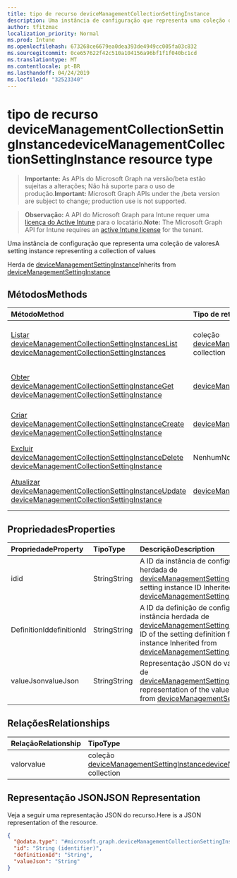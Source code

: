 ```yaml
---
title: tipo de recurso deviceManagementCollectionSettingInstance
description: Uma instância de configuração que representa uma coleção de valores
author: tfitzmac
localization_priority: Normal
ms.prod: Intune
ms.openlocfilehash: 673268ce6679ea0dea393de4949cc005fa03c832
ms.sourcegitcommit: 0ce657622f42c510a104156a96bf1f1f040bc1cd
ms.translationtype: MT
ms.contentlocale: pt-BR
ms.lasthandoff: 04/24/2019
ms.locfileid: "32523340"
---
```

# <a name="devicemanagementcollectionsettinginstance-resource-type"></a><span data-ttu-id="7e46c-103">tipo de recurso deviceManagementCollectionSettingInstance</span><span class="sxs-lookup"><span data-stu-id="7e46c-103">deviceManagementCollectionSettingInstance resource type</span></span>

> <span data-ttu-id="7e46c-104">**Importante:** As APIs do Microsoft Graph na versão/beta estão sujeitas a alterações; Não há suporte para o uso de produção.</span><span class="sxs-lookup"><span data-stu-id="7e46c-104">**Important:** Microsoft Graph APIs under the /beta version are subject to change; production use is not supported.</span></span>

> <span data-ttu-id="7e46c-105">**Observação:** A API do Microsoft Graph para Intune requer uma [licença do Active Intune](https://go.microsoft.com/fwlink/?linkid=839381) para o locatário.</span><span class="sxs-lookup"><span data-stu-id="7e46c-105">**Note:** The Microsoft Graph API for Intune requires an [active Intune license](https://go.microsoft.com/fwlink/?linkid=839381) for the tenant.</span></span>

<span data-ttu-id="7e46c-106">Uma instância de configuração que representa uma coleção de valores</span><span class="sxs-lookup"><span data-stu-id="7e46c-106">A setting instance representing a collection of values</span></span>


<span data-ttu-id="7e46c-107">Herda de [deviceManagementSettingInstance](../resources/intune-deviceintent-devicemanagementsettinginstance.md)</span><span class="sxs-lookup"><span data-stu-id="7e46c-107">Inherits from [deviceManagementSettingInstance](../resources/intune-deviceintent-devicemanagementsettinginstance.md)</span></span>

## <a name="methods"></a><span data-ttu-id="7e46c-108">Métodos</span><span class="sxs-lookup"><span data-stu-id="7e46c-108">Methods</span></span>
|<span data-ttu-id="7e46c-109">Método</span><span class="sxs-lookup"><span data-stu-id="7e46c-109">Method</span></span>|<span data-ttu-id="7e46c-110">Tipo de retorno</span><span class="sxs-lookup"><span data-stu-id="7e46c-110">Return Type</span></span>|<span data-ttu-id="7e46c-111">Descrição</span><span class="sxs-lookup"><span data-stu-id="7e46c-111">Description</span></span>|
|:---|:---|:---|
|[<span data-ttu-id="7e46c-112">Listar deviceManagementCollectionSettingInstances</span><span class="sxs-lookup"><span data-stu-id="7e46c-112">List deviceManagementCollectionSettingInstances</span></span>](../api/intune-deviceintent-devicemanagementcollectionsettinginstance-list.md)|<span data-ttu-id="7e46c-113">coleção [deviceManagementCollectionSettingInstance](../resources/intune-deviceintent-devicemanagementcollectionsettinginstance.md)</span><span class="sxs-lookup"><span data-stu-id="7e46c-113">[deviceManagementCollectionSettingInstance](../resources/intune-deviceintent-devicemanagementcollectionsettinginstance.md) collection</span></span>|<span data-ttu-id="7e46c-114">Listar Propriedades e relações dos objetos [deviceManagementCollectionSettingInstance](../resources/intune-deviceintent-devicemanagementcollectionsettinginstance.md) .</span><span class="sxs-lookup"><span data-stu-id="7e46c-114">List properties and relationships of the [deviceManagementCollectionSettingInstance](../resources/intune-deviceintent-devicemanagementcollectionsettinginstance.md) objects.</span></span>|
|[<span data-ttu-id="7e46c-115">Obter deviceManagementCollectionSettingInstance</span><span class="sxs-lookup"><span data-stu-id="7e46c-115">Get deviceManagementCollectionSettingInstance</span></span>](../api/intune-deviceintent-devicemanagementcollectionsettinginstance-get.md)|[<span data-ttu-id="7e46c-116">deviceManagementCollectionSettingInstance</span><span class="sxs-lookup"><span data-stu-id="7e46c-116">deviceManagementCollectionSettingInstance</span></span>](../resources/intune-deviceintent-devicemanagementcollectionsettinginstance.md)|<span data-ttu-id="7e46c-117">Leia as propriedades e as relações do objeto [deviceManagementCollectionSettingInstance](../resources/intune-deviceintent-devicemanagementcollectionsettinginstance.md) .</span><span class="sxs-lookup"><span data-stu-id="7e46c-117">Read properties and relationships of the [deviceManagementCollectionSettingInstance](../resources/intune-deviceintent-devicemanagementcollectionsettinginstance.md) object.</span></span>|
|[<span data-ttu-id="7e46c-118">Criar deviceManagementCollectionSettingInstance</span><span class="sxs-lookup"><span data-stu-id="7e46c-118">Create deviceManagementCollectionSettingInstance</span></span>](../api/intune-deviceintent-devicemanagementcollectionsettinginstance-create.md)|[<span data-ttu-id="7e46c-119">deviceManagementCollectionSettingInstance</span><span class="sxs-lookup"><span data-stu-id="7e46c-119">deviceManagementCollectionSettingInstance</span></span>](../resources/intune-deviceintent-devicemanagementcollectionsettinginstance.md)|<span data-ttu-id="7e46c-120">Criar um novo objeto [deviceManagementCollectionSettingInstance](../resources/intune-deviceintent-devicemanagementcollectionsettinginstance.md) .</span><span class="sxs-lookup"><span data-stu-id="7e46c-120">Create a new [deviceManagementCollectionSettingInstance](../resources/intune-deviceintent-devicemanagementcollectionsettinginstance.md) object.</span></span>|
|[<span data-ttu-id="7e46c-121">Excluir deviceManagementCollectionSettingInstance</span><span class="sxs-lookup"><span data-stu-id="7e46c-121">Delete deviceManagementCollectionSettingInstance</span></span>](../api/intune-deviceintent-devicemanagementcollectionsettinginstance-delete.md)|<span data-ttu-id="7e46c-122">Nenhum</span><span class="sxs-lookup"><span data-stu-id="7e46c-122">None</span></span>|<span data-ttu-id="7e46c-123">Exclui [deviceManagementCollectionSettingInstance](../resources/intune-deviceintent-devicemanagementcollectionsettinginstance.md).</span><span class="sxs-lookup"><span data-stu-id="7e46c-123">Deletes a [deviceManagementCollectionSettingInstance](../resources/intune-deviceintent-devicemanagementcollectionsettinginstance.md).</span></span>|
|[<span data-ttu-id="7e46c-124">Atualizar deviceManagementCollectionSettingInstance</span><span class="sxs-lookup"><span data-stu-id="7e46c-124">Update deviceManagementCollectionSettingInstance</span></span>](../api/intune-deviceintent-devicemanagementcollectionsettinginstance-update.md)|[<span data-ttu-id="7e46c-125">deviceManagementCollectionSettingInstance</span><span class="sxs-lookup"><span data-stu-id="7e46c-125">deviceManagementCollectionSettingInstance</span></span>](../resources/intune-deviceintent-devicemanagementcollectionsettinginstance.md)|<span data-ttu-id="7e46c-126">Atualiza as propriedades de um objeto [deviceManagementCollectionSettingInstance](../resources/intune-deviceintent-devicemanagementcollectionsettinginstance.md) .</span><span class="sxs-lookup"><span data-stu-id="7e46c-126">Update the properties of a [deviceManagementCollectionSettingInstance](../resources/intune-deviceintent-devicemanagementcollectionsettinginstance.md) object.</span></span>|

## <a name="properties"></a><span data-ttu-id="7e46c-127">Propriedades</span><span class="sxs-lookup"><span data-stu-id="7e46c-127">Properties</span></span>
|<span data-ttu-id="7e46c-128">Propriedade</span><span class="sxs-lookup"><span data-stu-id="7e46c-128">Property</span></span>|<span data-ttu-id="7e46c-129">Tipo</span><span class="sxs-lookup"><span data-stu-id="7e46c-129">Type</span></span>|<span data-ttu-id="7e46c-130">Descrição</span><span class="sxs-lookup"><span data-stu-id="7e46c-130">Description</span></span>|
|:---|:---|:---|
|<span data-ttu-id="7e46c-131">id</span><span class="sxs-lookup"><span data-stu-id="7e46c-131">id</span></span>|<span data-ttu-id="7e46c-132">String</span><span class="sxs-lookup"><span data-stu-id="7e46c-132">String</span></span>|<span data-ttu-id="7e46c-133">A ID da instância de configuração herdada de [deviceManagementSettingInstance](../resources/intune-deviceintent-devicemanagementsettinginstance.md)</span><span class="sxs-lookup"><span data-stu-id="7e46c-133">The setting instance ID Inherited from [deviceManagementSettingInstance](../resources/intune-deviceintent-devicemanagementsettinginstance.md)</span></span>|
|<span data-ttu-id="7e46c-134">DefinitionId</span><span class="sxs-lookup"><span data-stu-id="7e46c-134">definitionId</span></span>|<span data-ttu-id="7e46c-135">String</span><span class="sxs-lookup"><span data-stu-id="7e46c-135">String</span></span>|<span data-ttu-id="7e46c-136">A ID da definição de configuração dessa instância herdada de [deviceManagementSettingInstance](../resources/intune-deviceintent-devicemanagementsettinginstance.md)</span><span class="sxs-lookup"><span data-stu-id="7e46c-136">The ID of the setting definition for this instance Inherited from [deviceManagementSettingInstance](../resources/intune-deviceintent-devicemanagementsettinginstance.md)</span></span>|
|<span data-ttu-id="7e46c-137">valueJson</span><span class="sxs-lookup"><span data-stu-id="7e46c-137">valueJson</span></span>|<span data-ttu-id="7e46c-138">String</span><span class="sxs-lookup"><span data-stu-id="7e46c-138">String</span></span>|<span data-ttu-id="7e46c-139">Representação JSON do valor herdado de [deviceManagementSettingInstance](../resources/intune-deviceintent-devicemanagementsettinginstance.md)</span><span class="sxs-lookup"><span data-stu-id="7e46c-139">JSON representation of the value Inherited from [deviceManagementSettingInstance](../resources/intune-deviceintent-devicemanagementsettinginstance.md)</span></span>|

## <a name="relationships"></a><span data-ttu-id="7e46c-140">Relações</span><span class="sxs-lookup"><span data-stu-id="7e46c-140">Relationships</span></span>
|<span data-ttu-id="7e46c-141">Relação</span><span class="sxs-lookup"><span data-stu-id="7e46c-141">Relationship</span></span>|<span data-ttu-id="7e46c-142">Tipo</span><span class="sxs-lookup"><span data-stu-id="7e46c-142">Type</span></span>|<span data-ttu-id="7e46c-143">Descrição</span><span class="sxs-lookup"><span data-stu-id="7e46c-143">Description</span></span>|
|:---|:---|:---|
|<span data-ttu-id="7e46c-144">valor</span><span class="sxs-lookup"><span data-stu-id="7e46c-144">value</span></span>|<span data-ttu-id="7e46c-145">coleção [deviceManagementSettingInstance](../resources/intune-deviceintent-devicemanagementsettinginstance.md)</span><span class="sxs-lookup"><span data-stu-id="7e46c-145">[deviceManagementSettingInstance](../resources/intune-deviceintent-devicemanagementsettinginstance.md) collection</span></span>|<span data-ttu-id="7e46c-146">A coleção de valores</span><span class="sxs-lookup"><span data-stu-id="7e46c-146">The collection of values</span></span>|

## <a name="json-representation"></a><span data-ttu-id="7e46c-147">Representação JSON</span><span class="sxs-lookup"><span data-stu-id="7e46c-147">JSON Representation</span></span>
<span data-ttu-id="7e46c-148">Veja a seguir uma representação JSON do recurso.</span><span class="sxs-lookup"><span data-stu-id="7e46c-148">Here is a JSON representation of the resource.</span></span>
<!-- {
  "blockType": "resource",
  "keyProperty": "id",
  "@odata.type": "microsoft.graph.deviceManagementCollectionSettingInstance"
}
-->
``` json
{
  "@odata.type": "#microsoft.graph.deviceManagementCollectionSettingInstance",
  "id": "String (identifier)",
  "definitionId": "String",
  "valueJson": "String"
}
```





